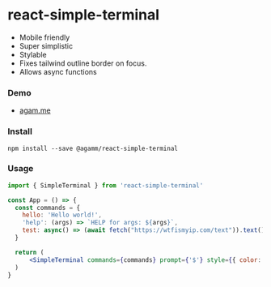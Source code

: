 # react-simple-terminal

- Mobile friendly
- Super simplistic
- Stylable
- Fixes tailwind outline border on focus.
- Allows async functions

### Demo
- [agam.me](https://agam.me)

### Install 
`npm install --save @agamm/react-simple-terminal`

### Usage
```jsx
import { SimpleTerminal } from 'react-simple-terminal'

const App = () => {
  const commands = {
    hello: 'Hello world!',
    'help': (args) => `HELP for args: ${args}`,
    test: async() => (await fetch("https://wtfismyip.com/text")).text()
  }

  return (
      <SimpleTerminal commands={commands} prompt={'$'} style={{ color: '#00ff00' }} />
  )
}
```